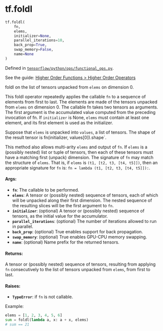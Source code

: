 <div itemscope itemtype="http://developers.google.com/ReferenceObject">
<meta itemprop="name" content="tf.foldl" />
</div>

# tf.foldl

``` python
tf.foldl(
    fn,
    elems,
    initializer=None,
    parallel_iterations=10,
    back_prop=True,
    swap_memory=False,
    name=None
)
```



Defined in [`tensorflow/python/ops/functional_ops.py`](https://www.tensorflow.org/code/tensorflow/python/ops/functional_ops.py).

See the guide: [Higher Order Functions > Higher Order Operators](../../../api_guides/python/functional_ops.md#Higher_Order_Operators)

foldl on the list of tensors unpacked from `elems` on dimension 0.

This foldl operator repeatedly applies the callable `fn` to a sequence
of elements from first to last. The elements are made of the tensors
unpacked from `elems` on dimension 0. The callable fn takes two tensors as
arguments. The first argument is the accumulated value computed from the
preceding invocation of fn. If `initializer` is None, `elems` must contain
at least one element, and its first element is used as the initializer.

Suppose that `elems` is unpacked into `values`, a list of tensors. The shape
of the result tensor is fn(initializer, values[0]).shape`.

This method also allows multi-arity `elems` and output of `fn`.  If `elems`
is a (possibly nested) list or tuple of tensors, then each of these tensors
must have a matching first (unpack) dimension.  The signature of `fn` may
match the structure of `elems`.  That is, if `elems` is
`(t1, [t2, t3, [t4, t5]])`, then an appropriate signature for `fn` is:
`fn = lambda (t1, [t2, t3, [t4, t5]]):`.

#### Args:

* <b>`fn`</b>: The callable to be performed.
* <b>`elems`</b>: A tensor or (possibly nested) sequence of tensors, each of which
    will be unpacked along their first dimension.  The nested sequence
    of the resulting slices will be the first argument to `fn`.
* <b>`initializer`</b>: (optional) A tensor or (possibly nested) sequence of tensors,
    as the initial value for the accumulator.
* <b>`parallel_iterations`</b>: (optional) The number of iterations allowed to run
    in parallel.
* <b>`back_prop`</b>: (optional) True enables support for back propagation.
* <b>`swap_memory`</b>: (optional) True enables GPU-CPU memory swapping.
* <b>`name`</b>: (optional) Name prefix for the returned tensors.


#### Returns:

A tensor or (possibly nested) sequence of tensors, resulting from applying
`fn` consecutively to the list of tensors unpacked from `elems`, from first
to last.


#### Raises:

* <b>`TypeError`</b>: if `fn` is not callable.

Example:
  ```python
  elems = [1, 2, 3, 4, 5, 6]
  sum = foldl(lambda a, x: a + x, elems)
  # sum == 21
  ```